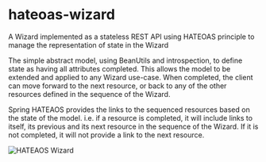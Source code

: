 # hateoas-wizard
A Wizard implemented as a stateless REST API using HATEOAS principle to manage the representation of state in the Wizard

The simple abstract model, using BeanUtils and introspection, to define state as having all attributes completed. This allows the model to be extended and applied to any Wizard use-case. When completed, the client can move forward to the next resource, or back to any of the other resources defined in the sequence of the Wizard. 

Spring HATEAOS provides the links to the sequenced resources based on the state of the model. i.e. if a resource is completed, it will include links to itself, its previous and its next resource in the sequence of the Wizard. If it is not completed, it will not provide a link to the next resource.

![HATEAOS Wizard](https://github.com/johnhunsley/hateoas-wizard/HATEAOS%20Wizard.png "HATEAOS Wizard") 
